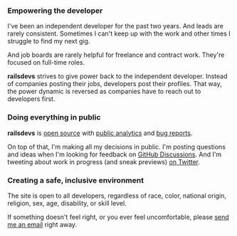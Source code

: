 ### Empowering the developer

I've been an independent developer for the past two years. And leads are rarely consistent. Sometimes I can't keep up with the work and other times I struggle to find my next gig.

And job boards are rarely helpful for freelance and contract work. They're focused on full-time roles.

**railsdevs** strives to give power back to the independent developer. Instead of companies posting their jobs, developers post their profiles. That way, the power dynamic is reversed as companies have to reach out to developers first.

### Doing everything in public

**railsdevs** is [open source](https://github.com/joemasilotti/railsdevs.io/) with [public analytics](https://app.usefathom.com/share/cacnfaan/railsdevs.io) and [bug reports](https://app.honeybadger.io/project/EKRGgkQdR0).

On top of that, I'm making all my decisions in public. I'm posting questions and ideas when I'm looking for feedback on [GitHub Discussions](https://github.com/joemasilotti/railsdevs.io/discussions). And I'm tweeting about work in progress (and sneak previews) [on Twitter](https://twitter.com/joemasilotti).

### Creating a safe, inclusive environment

The site is open to all developers, regardless of race, color, national origin, religion, sex, age, disability, or skill level.

If something doesn't feel right, or you ever feel uncomfortable, please [send me an email](mailto:joe@masilotti.com) right away.
